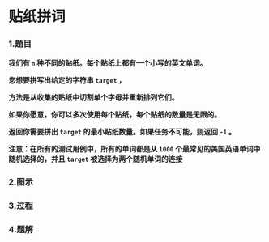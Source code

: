 # 贴纸拼词

### 1.题目

**我们有 `n` 种不同的贴纸。每个贴纸上都有一个小写的英文单词。**

**您想要拼写出给定的字符串 `target` ，**

**方法是从收集的贴纸中切割单个字母并重新排列它们。**

**如果你愿意，你可以多次使用每个贴纸，每个贴纸的数量是无限的。**

**返回你需要拼出 `target` 的最小贴纸数量。如果任务不可能，则返回 `-1` 。**

**注意：在所有的测试用例中，所有的单词都是从 `1000` 个最常见的美国英语单词中随机选择的，并且 `target` 被选择为两个随机单词的连接**



### 2.图示

### 3.过程

### 4.题解

```java

```

